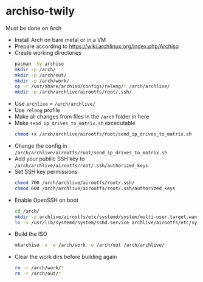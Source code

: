 # archiso-twily

Must be done on Arch

- Install Arch on bare metal or in a VM
- Prepare according to https://wiki.archlinux.org/index.php/Archiso
- Create working directories
    ```bash
    pacman -Sy archiso
    mkdir -p /arch/
    mkdir -p /arch/out/
    mkdir -p /arch/work/
    cp -r /usr/share/archiso/configs/releng/* /arch/archlive/
    mkdir -p /arch/archlive/airootfs/root/.ssh/
    ```
- Use `archlive` = `/arch/archlive/`
- Use `releng` profile
- Make all changes from files in the `/arch` folder in here
- Make `send_ip_drives_to_matrix.sh` excecutable
    ```bash
    chmod +x /arch/archlive/airootfs/root/send_ip_drives_to_matrix.sh
    ```
- Change the config in `/arch/archlive/airootfs/root/send_ip_drives_to_matrix.sh`
- Add your publilc SSH key to `/arch/archlive/airootfs/root/.ssh/authorized_keys`
- Set SSH key permissions
    ```bash
    chmod 700 /arch/archlive/airootfs/root/.ssh/
    chmod 600 /arch/archlive/airootfs/root/.ssh/authorized_keys
    ```
- Enable OpenSSH on boot
    ```bash
    cd /arch/
    mkdir -p archlive/airootfs/etc/systemd/system/multi-user.target.wants
    ln -s /usr/lib/systemd/system/sshd.service archlive/airootfs/etc/systemd/system/multi-user.target.wants/
    ```
- Build the ISO
    ```bash
    mkarchiso -v -w /arch/work -o /arch/out /arch/archlive/
    ```
- Clear the work dirs before building again
    ```bash
    rm -r /arch/work/*
    rm -r /arch/out/*
    ```
